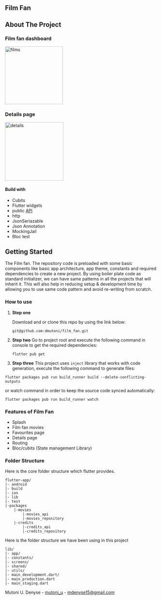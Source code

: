 
  
  

## Film Fan
  

## About The Project

  
### Film fan dashboard

 <img width="190" alt="films" src="https://user-images.githubusercontent.com/73523419/174406280-884b1eb7-ab50-4b68-ab44-2b4f1beda41f.PNG">


### Details page

  
<img width="192" alt="details" src="https://user-images.githubusercontent.com/73523419/174406299-ee8de1f6-bbdd-4ad2-ac86-8ef163cac644.PNG">

#### Build with

- Cubits
- Flutter widgets
- public [API](https://developers.themoviedb.org/)
- http
- JsonSeriazable
- Json Annotation
- MockingJail
- Bloc test 

## Getting Started

  

The Film fan. The repository code is preloaded with some basic components like basic app architecture, app theme, constants and required dependencies to create a new project. By using boiler plate code as standard initializer, we can have same patterns in all the projects that will inherit it. This will also help in reducing setup & development time by allowing you to use same code pattern and avoid re-writing from scratch.

  

### How to use

 1. **Step one**

     Download and or clone this repo by using the link below:
		
    ``git@github.com:dmutoni/film_fan.git``
2. **Step two**
Go to project root and execute the following command in console to get the required dependencies:

    ``
flutter pub get
``
3. **Step three**
This project uses `inject` library that works with code generation, execute the following command to generate files:
````
flutter packages pub run build_runner build --delete-conflicting-outputs
````

or watch command in order to keep the source code synced automatically:

```
flutter packages pub run build_runner watch
```
 ### Features of Film Fan
 

 - Splash
 - Film fan movies
 - Favourites page
 - Details page
 - Routing
 - Bloc/cubits (State management Library)
 
 ### Folder Structure

Here is the core folder structure which flutter provides.

```
flutter-app/
|- android
|- build
|- ios
|- lib
|- test
|-packages
	|-movies
		|-movies_api
		|-movies_repository
	|-credits
		|-credits_api
		|-credits_repository
```
 Here is the folder structure we have been using in this project

```
lib/
|- app/
|- constants/
|- screens/
|- shared/
|- utils/
|- main_development.dart/
|- main_production.dart
|- main_staging.dart
```


Mutoni U. Denyse - [mutoni_u](https://twitter.com/mutoni_u) - [mdenyse15@gmail.com](mailto:mdenyse15@gmail.com)

